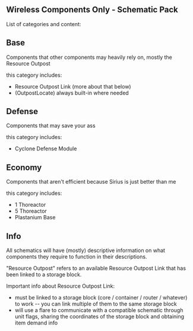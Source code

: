 Wireless Components Only - Schematic Pack
-----------------------------------------

List of categories and content:

## Base

Components that other components may heavily rely on, mostly the Resource Outpost

this category includes:
 
- Resource Outpost Link (more about that below)
- (OutpostLocate) always built-in where needed

## Defense

Components that may save your ass

this category includes:
 
- Cyclone Defense Module

## Economy

Components that aren't efficient because Sirius is just better than me

this category includes:
 
- 1 Thoreactor
- 5 Thoreactor
- Plastanium Base
  
## Info

All schematics will have (mostly) descriptive information on what components they require to function in their descriptions.

"Resource Outpost" refers to an available Resource Outpost Link that has been linked to a storage block.

Important info about Resource Outpost Link:

- must be linked to a storage block (core / container / router / whatever) to work -- you can link multiple of them to the same storage block
- will use a flare to communicate with a compatible schematic through unit flags, sharing the coordinates of the storage block and obtaining item demand info
